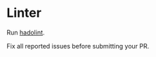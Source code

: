# Linter

Run [hadolint](https://github.com/hadolint/hadolint).

Fix all reported issues before submitting your PR.
